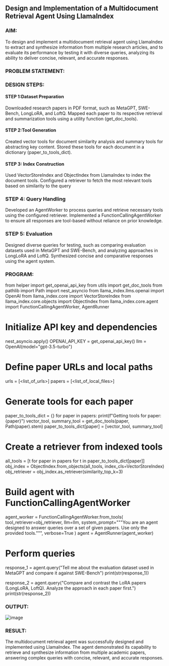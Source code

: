 ## Design and Implementation of a Multidocument Retrieval Agent Using LlamaIndex

### AIM:
To design and implement a multidocument retrieval agent using LlamaIndex to extract and synthesize information from multiple research articles, and to evaluate its performance by testing it with diverse queries, analyzing its ability to deliver concise, relevant, and accurate responses.

### PROBLEM STATEMENT:

### DESIGN STEPS:

#### STEP 1:Dataset Preparation
Downloaded research papers in PDF format, such as MetaGPT, SWE-Bench, LongLoRA, and LoftQ.
Mapped each paper to its respective retrieval and summarization tools using a utility function (get_doc_tools).

#### STEP 2:Tool Generation
Created vector tools for document similarity analysis and summary tools for abstracting key content.
Stored these tools for each document in a dictionary (paper_to_tools_dict).

#### STEP 3: Index Construction
Used VectorStoreIndex and ObjectIndex from LlamaIndex to index the document tools.
Configured a retriever to fetch the most relevant tools based on similarity to the query

### STEP 4: Query Handling
Developed an AgentWorker to process queries and retrieve necessary tools using the configured retriever.
Implemented a FunctionCallingAgentWorker to ensure all responses are tool-based without reliance on prior knowledge.
### STEP 5: Evaluation
Designed diverse queries for testing, such as comparing evaluation datasets used in MetaGPT and SWE-Bench, and analyzing approaches in LongLoRA and LoftQ.
Synthesized concise and comparative responses using the agent system.
### PROGRAM:
from helper import get_openai_api_key
from utils import get_doc_tools
from pathlib import Path
import nest_asyncio
from llama_index.llms.openai import OpenAI
from llama_index.core import VectorStoreIndex
from llama_index.core.objects import ObjectIndex
from llama_index.core.agent import FunctionCallingAgentWorker, AgentRunner

# Initialize API key and dependencies
nest_asyncio.apply()
OPENAI_API_KEY = get_openai_api_key()
llm = OpenAI(model="gpt-3.5-turbo")

# Define paper URLs and local paths
urls = [<list_of_urls>]
papers = [<list_of_local_files>]

# Generate tools for each paper
paper_to_tools_dict = {}
for paper in papers:
    print(f"Getting tools for paper: {paper}")
    vector_tool, summary_tool = get_doc_tools(paper, Path(paper).stem)
    paper_to_tools_dict[paper] = [vector_tool, summary_tool]

# Create a retriever from indexed tools
all_tools = [t for paper in papers for t in paper_to_tools_dict[paper]]
obj_index = ObjectIndex.from_objects(all_tools, index_cls=VectorStoreIndex)
obj_retriever = obj_index.as_retriever(similarity_top_k=3)

# Build agent with FunctionCallingAgentWorker
agent_worker = FunctionCallingAgentWorker.from_tools(
    tool_retriever=obj_retriever,
    llm=llm,
    system_prompt="""You are an agent designed to answer queries over a set of given papers. Use only the provided tools.""",
    verbose=True
)
agent = AgentRunner(agent_worker)

# Perform queries
response_1 = agent.query("Tell me about the evaluation dataset used in MetaGPT and compare it against SWE-Bench")
print(str(response_1))

response_2 = agent.query("Compare and contrast the LoRA papers (LongLoRA, LoftQ). Analyze the approach in each paper first.")
print(str(response_2))

### OUTPUT:
![image](https://github.com/user-attachments/assets/ed7bbc13-06b6-4fe4-afa0-96bb338149d4)

### RESULT:
The multidocument retrieval agent was successfully designed and implemented using LlamaIndex. The agent demonstrated its capability to retrieve and synthesize information from multiple academic papers, answering complex queries with concise, relevant, and accurate responses.
